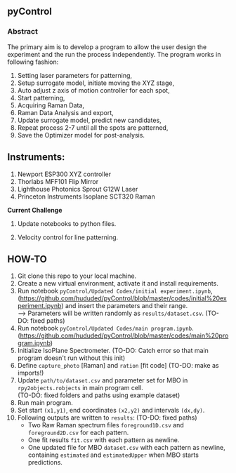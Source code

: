 ## pyControl

### Abstract

The primary aim is to develop a program to allow the user design the experiment and the run the process independently. The program works in following fashion:
1.	Setting laser parameters for patterning,
2.	Setup surrogate model, initiate moving the XYZ stage,
3. Auto adjust z axis of motion controller for each spot,
4.	Start patterning,
5. Acquiring Raman Data,
6.	Raman Data Analysis and export,
7. Update surrogate model, predict new candidates,
8. Repeat process 2-7 until all the spots are patterned,
9. Save the Optimizer model for post-analysis.

## Instruments:
1. Newport ESP300 XYZ controller  
2. Thorlabs MFF101 Flip Mirror  
3. Lighthouse Photonics Sprout G12W Laser  
4. Princeton Instruments Isoplane SCT320 Raman

**Current Challenge**

1. Update notebooks to python files.

2. Velocity control for line patterning.

## HOW-TO  
1. Git clone this repo to your local machine.  
2. Create a new virtual environment, activate it and install requirements.  
3. Run notebook `pyControl/Updated Codes/initial experiment.ipynb`, 
   (https://github.com/hududed/pyControl/blob/master/codes/initial%20experiment.ipynb) 
   and insert the parameters and their range.  
   --> Parameters will be written randomly as `results/dataset.csv`. (TO-DO: fixed paths)  
4. Run notebook `pyControl/Updated Codes/main program.ipynb`. 
   (https://github.com/hududed/pyControl/blob/master/codes/main%20program.ipynb)
5. Initialize IsoPlane Spectrometer. (TO-DO: Catch error so that main program doesn't run without this init)
6. Define `capture_photo` [Raman] and `ration` [fit code] (TO-DO: make as imports!)  
7. Update `path/to/dataset.csv` and parameter set for MBO in `rpy2objects.robjects` in main program cell.  
   (TO-DO: fixed folders and paths using example dataset)  
8. Run main program.  
9. Set start `(x1,y1)`, end coordinates `(x2,y2)` and intervals `(dx,dy)`.  
10. Following outputs are written to `results`: (TO-DO: fixed paths)  
    - Two Raw Raman spectrum files `foreground1D.csv` and `foreground2D.csv` for each pattern.  
    - One fit results `fit.csv` with each pattern as newline.  
    - One updated file for MBO `dataset.csv` with each pattern as newline,  
      containing `estimated` and `estimatedUpper` when MBO starts predictions.
